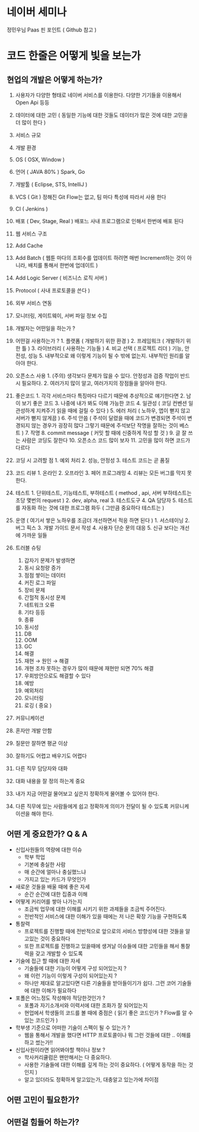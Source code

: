 # 네이버 세미나
정민우님  Paas
핀 포인트  ( Github 참고 )


# 코드 한줄은 어떻게 빛을 보는가
## 현업의 개발은 어떻게 하는가?
1. 사용자가 다양한 형태로 네이버 서비스를 이용한다. 다양한 기기들을 이용해서 Open Api 등등 
  1. 데이터에 대한 고민 ( 동일한 기능에 대한 것들도 데이터가 많은 것에 대한 고민을 더 많이 한다 )
  2. 서비스 규모
2. 개발 환경
  1. OS ( OSX, Window )
  2. 언어 ( JAVA 80% ) Spark, Go
  3. 개발툴 ( Eclipse, STS, IntelliJ )
  4. VCS ( Git ) 정해진 Git Flow는 없고, 팀 마다 특성에 따라서 사용 한다
  5. CI ( Jenkins ) 
  6. 배포 ( Dev, Stage, Real ) 배포느 사내 프로그램으로 인해서 한번에 배포 된다
3. 웹 서비스 구조
  1. Add Cache
  2. Add Batch ( 웹툰 마다의 조회수를 업데이트 하려면 매번 Increment하는 것이 아니라, 배치를 통해서 한번에 업데이트 ) 
  3. Add Logic Server ( 비즈니스 로직 서버 )
  4. Protocol ( 사내 프로토콜을 쓴다 ) 
  5. 외부 서비스 연동
  6. 모니터링, 게이트웨이, 서버 파일 정보 수집
4. 개발자는 어떤일을 하는가 ?
  1. 어떤걸 사용하는가 ?
    1. 플랫폼 ( 개발하기 위한 환경 )
    2. 프레임워크 ( 개발하기 위한 틀 )
    3. 라이브러리 ( 사용하는 기능들 )
    4. 비교 선택 ( 프로젝트 리더 ) 기능, 안전성, 성능
    5. 내부적으로 왜 이렇게 기능이 될 수 밖에 없는지. 내부적인 원리를 알아야 한다.
  2. 오픈소스 사용
    1. (주의) 생각보다 문제가 많을 수 있다. 안정성과 검증 작업이 반드시 필요하다.
    2. 여러가지 많이 알고, 여러가지의 장점들을 알아야 한다.
  3. 좋은코드
    1. 각각 서비스마다 특징마다 다르기 때문에 추상적으로 얘기한다면
    2. 남이 보기 좋은 코드
    3. 나중에 내가 봐도 이해 가능한 코드
    4. 일관성 ( 코딩 컨벤션 일관성하게 지켜주기 읽을 때에 걸릴 수 있다 )
    5. 에러 처리 ( 노하우, 앱이 뻗지 않고 서버가 뻗지 않게끔 )
    6. 주석 안씀 ( 주석이 달렸을 때에 코드가 변경되면 주석이 변경되지 않는 경우가 굉장히 많다 그렇기 때문에 주석보단 작명을 잘하는 것이 베스트 )
    7. 작명 
    8. commit message ( 커밋 할 때에 신중하게 작성 할 것 )
    9. 글 잘 쓰는 사람은 코딩도 잘한다
    10. 오픈소스 코드 많이 보자
    11. 고민을 많이 하면 코드가 다르다
  4. 코딩 시 고려할 점
    1. 예외 처리
    2. 성능, 안정성
    3. 테스트 코드는 곧 품질
  5. 코드 리뷰
    1. 온라인
    2. 오프라인
    3. 페어 프로그래밍
    4. 리뷰는 모든 버그를 막지 못한다.
  6. 테스트
    1. 단위테스트, 기능테스트, 부하테스트 ( method , api, 서버 부하테스트는 초당 몇번의 request )
    2. dev, alpha, real
    3. 테스트도구
    4. QA 담당자
    5. 테스트를 자동화 하는 것에 대한 프로그램 화두 ( 그만큼 중요하다 테스트는 )
  7. 운영 ( 여기서 쌓은 노하우를 조금더 개선하면서 적응 하면 된다 ) 
    1. 서스테이닝
    2. 버그 픽스
    3. 개발 가이드 문서 작성
    4. 사용자 단순 문의 대응
    5. 신규 보다는 개선에 가까운 일들
5. 트러블 슈팅
    1. 갑자기 문제가 발생하면
      1. 동시 요청량 증가
      2. 점점 쌓이는 데이터
      3. 커진 로그 파일
      4. 장비 문제
      5. 간헐적 동시성 문제
      6. 네트워크 오류
      7. 기타 등등
    2. 종류
      1. 동시성
      2. DB
      3. OOM
      4. GC
    3. 해결
      1. 재현 → 원인 → 해결
      2. 개현 조차 못하는 경우가 많이 때문에 재현만 되면 70% 해결
      3. 우회방안으로도 해결할 수 있다
    4. 예방
      1. 예외처리
      2. 모니터링
      3. 로깅 ( 중요 ) 
  
6. 커뮤니케이션
  1. 혼자만 개발 안함
  2. 질문만 잘하면 평균 이상
  3. 잘하기도 어렵고 배우기도 어렵다
  4. 다른 직무 담당자와 대화
  5. 대화 내용을 잘 정의 하는게 중요
  6. 내가 지금 어떤걸 물어보고 싶은지 정확하게 물어볼 수 있어야 한다.
  7. 다른 직무에 있는 사람들에게 쉽고 정확하게 의미가 전달이 될 수 있도록 커뮤니케이션을 해야 한다.
## 어떤 게 중요한가? Q & A
- 신입사원들의 역량에 대한 이슈
  - 학부 학업 
  - 기본에 충실한 사람
  - 매 순간에 얼마나 충실했느냐 
  - 가지고 있는 카드가 무엇인가
- 새로운 것들을 배울 때에 좋은 자세
  - 순간 순간에 대한 집중과 이해
- 어떻게 커리어를 쌓아 나가는지
  - 조금씩 업무에 대한 이해를 시키기 위한 과제들을 조금씩 주어진다.
  - 전반적인 서비스에 대한 이해가 있을 때에는 저 나은 확장 기능을 구현하도록
- 통찰력 
  - 프로젝트를 진행할 때에 전반적으로 앞으로의 서비스 방향성에 대한 것들을 알고있는 것이 중요하다
  - 또한 프로젝트를 진행하고 있을때에 생겨날 이슈들에 대한 고민들을 해서 통찰력을 갖고 개발할 수 있도록
- 기술에 접근 할 때에 대한 자세
  - 기술들에 대한 기능이 어떻게 구성 되어있는지 ? 
  - 왜 이런 기능이 이렇게 구성이 되어있는지 ?
  - 하나만 제대로 알고있다면 다른 기술들을 받아들이기가 쉽다. 그런 코어 기술들에 대한 이해가 필요하다
- 포폴은 어느정도 작성해야 적당한것인가 ?
  - 포폴과 자기소개서와 이력서에 대한 조화가 잘 되어있는지
  - 현업에서 학생들의 코드를 볼 때에 중점은 ( 읽기 좋은 코드인가 ? Flow를 알 수 있는 코드인가 )
- 학부생 기준으로 어떠한 기술이 스펙이 될 수 있는가 ?
  - 웹을 통해서 개발을 했다면 HTTP 프로토콜이나 뭐 그런 것들에 대한 .. 이해를 하고 썼는가!!
- 신입사원이라면 읽어봐야할 책이나 정보 ?
  - 학사커리큘럼은 왠만해서는 다 중요하다.
  - 사용한 기술들에 대한 이해를 깊게 하는 것이 중요하다. ( 어떻게 동작을 하는 것인지 )
  - 알고 있더라도 정확하게 알고있는가, 대충알고 있는가에 차이점
## 어떤 고민이 필요한가?
## 어떤걸 힘들어 하는가?

